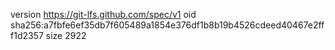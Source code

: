 version https://git-lfs.github.com/spec/v1
oid sha256:a7fbfe6ef35db7f605489a1854e376df1b8b19b4526cdeed40467e2fff1d2357
size 2922
